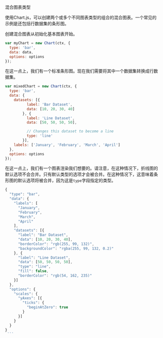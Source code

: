 混合图表类型

使用Chart.js，可以创建两个或多个不同图表类型的组合的混合图表。一个常见的示例是还包括行数据集的条形图。

创建混合图表从初始化基本图表开始。

```javascript
var myChart = new Chart(ctx, {
  type: 'bar',
  data: data,
  options: options
});
```

在这一点上，我们有一个标准条形图。现在我们需要将其中一个数据集转换成行数据集。

```javascript
var mixedChart = new Chart(ctx, {
  type: 'bar',
  data: {
    datasets: [{
          label: 'Bar Dataset',
          data: [10, 20, 30, 40]
        }, {
          label: 'Line Dataset',
          data: [50, 50, 50, 50],

          // Changes this dataset to become a line
          type: 'line'
        }],
    labels: ['January', 'February', 'March', 'April']
  },
  options: options
});
```

在这一点上，我们有一个图表渲染我们想要的。请注意，在这种情况下，折线图的默认选项不会合并。只有默认类型的选项才会被合并。在这种情况下，这意味着条形图的默认选项将被合并，因为这是`type`字段指定的类型。

````javascript
{
  "type": "bar",
  "data": {
    "labels": [
      "January", 
      "February", 
      "March", 
      "April"
    ],
    "datasets": [{
      "label": "Bar Dataset",
      "data": [10, 20, 30, 40],
      "borderColor": "rgb(255, 99, 132)",
      "backgroundColor": "rgba(255, 99, 132, 0.2)"
    }, {
      "label": "Line Dataset",
      "data": [50, 50, 50, 50],
      "type": "line",
      "fill": false,
      "borderColor": "rgb(54, 162, 235)"
    }]
  },
  "options": {
    "scales": {
      "yAxes": [{
        "ticks": {
          "beginAtZero": true
        }
      }]
    }
  }
}
 ```